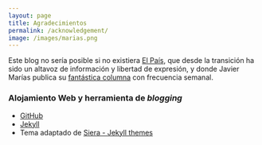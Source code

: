 ```yaml
---
layout: page
title: Agradecimientos
permalink: /acknowledgement/
image: /images/marias.png
---
```

Este blog no sería posible si no existiera [El País](http://elpais.com/), que desde la transición ha sido un altavoz de información y libertad de expresión, y donde Javier Marías publica su [fantástica columna](http://elpais.com/tag/c/28bdd340b4f22e2e1633819c235f315f/) con frecuencia semanal.

### Alojamiento Web y herramienta de _blogging_
- [GitHub](http://github.com)
- [Jekyll](http://jekyllrb.com)
- Tema adaptado de [Siera - Jekyll themes](http://jekyllthemes.org/themes/siera/)
